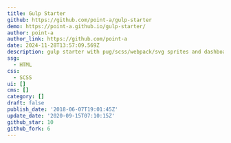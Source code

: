 ```yaml
---
title: Gulp Starter
github: https://github.com/point-a/gulp-starter
demo: https://point-a.github.io/gulp-starter/
author: point-a
author_link: https://github.com/point-a
date: 2024-11-28T13:57:09.569Z
description: gulp starter with pug/scss/webpack/svg sprites and dashboard for html pages
ssg:
  - HTML
css:
  - SCSS
ui: []
cms: []
category: []
draft: false
publish_date: '2018-06-07T19:01:45Z'
update_date: '2020-09-15T07:10:15Z'
github_star: 10
github_fork: 6
---
```

